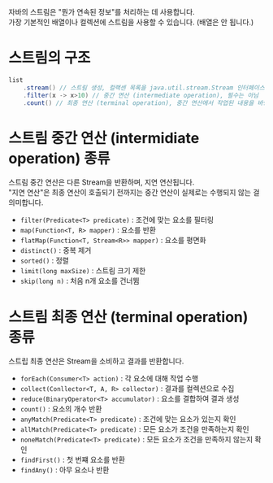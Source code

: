 자바의 스트림은 "뭔가 연속된 정보"를 처리하는 데 사용합니다. <br>
가장 기본적인 배열이나 컬렉션에 스트림을 사용할 수 있습니다. (배열은 안 됩니다.) <br>

# 스트림의 구조

```java
list
    .stream() // 스트림 생성, 컬랙센 목록을 java.util.stream.Stream 인터페이스로 변환
    .filter(x -> x>10) // 중간 연산 (intermediate operation), 필수는 아님
    .count() // 최종 연산 (terminal operation), 중간 연산에서 작업된 내용을 바탕으로 결과 반환
```

# 스트림 중간 연산 (intermidiate operation) 종류

스트림 중간 연산은 다른 Stream을 반환하며, 지연 연산됩니다. <br>
"지연 연산"은 최종 연산이 호출되기 전까지는 중간 연산이 실제로는 수행되지 않는 걸 의미합니다.

* `filter(Predicate<T> predicate)` : 조건에 맞는 요소를 필터링
* `map(Function<T, R> mapper)` : 요소를 반환
* `flatMap(Function<T, Stream<R>> mapper)` : 요소를 평면화
* `distinct()` : 중복 제거
* `sorted()` : 정렬
* `limit(long maxSize)` : 스트림 크기 제한
* `skip(long n)` : 처음 n개 요소를 건너뜀

# 스트림 최종 연산 (terminal operation) 종류

스트립 최종 연산은 Stream을 소비하고 결과를 반환합니다.

* `forEach(Consumer<T> action)` : 각 요소에 대해 작업 수행
* `collect(Conllector<T, A, R> collector)` : 결과를 컬렉션으로 수집
* `reduce(BinaryOperator<T> accumulator)` : 요소를 결합하여 결과 생성
* `count()` : 요소의 개수 반환
* `anyMatch(Predicate<T> predicate)` : 조건에 맞는 요소가 있는지 확인
* `allMatch(Predicate<T> predicate)` : 모든 요소가 조건을 만족하는지 확인
* `noneMatch(Predicate<T> predicate)` : 모든 요소가 조건을 만족하지 않는지 확인
* `findFirst()` : 첫 번쨰 요소를 반환
* `findAny()` : 아무 요소나 반환

